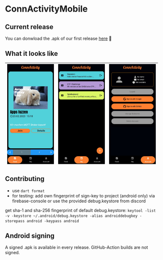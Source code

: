 # ConnActivityMobile


## Current release
You can donwload the .apk of our first release [here](https://github.com/ConnActivity/ConnActivityMobile/releases/tag/v.1.0.0) 🎉

## What it looks like
![](assets/screenshots/feed_afl.jpg) | ![](assets/screenshots/my_page.jpg) | ![](assets/screenshots/account_page.jpg)
:------------:|:------------:|:------------:

## Contributing
- use ```dart format```
- for testing: add own fingerprint of sign-key to project (android only) via firebase-console or use the provided debug.keystore from discord

get sha-1 and sha-256 fingerprint of default debug.keystore: ```keytool -list -v -keystore ~/.android/debug.keystore -alias androiddebugkey -storepass android -keypass android```

## Android signing
A signed .apk is available in every release. GitHub-Action builds are not signed.
